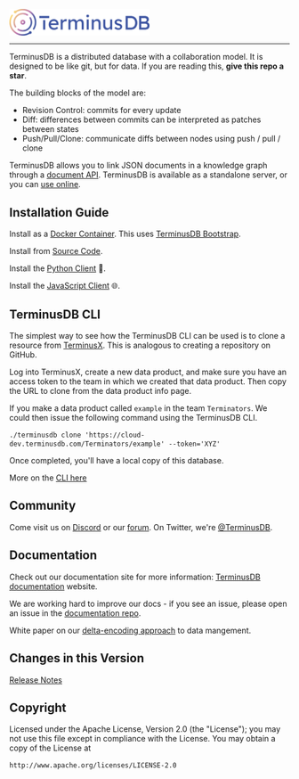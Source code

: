 <img
  src="https://github.com/terminusdb/terminusdb-web-assets/blob/master/readmes/terminusdb/TerminusDB-Logo-Colour_3.png"
  alt="TerminusDB Logo"
  width="50%"
  align="center"
/>

***

TerminusDB is a distributed database with a collaboration model. It is designed to be like git, but for data. If you are reading this, **give this repo a star**. 

The building blocks of the model are:

  - Revision Control: commits for every update
  - Diff: differences between commits can be interpreted as patches between states
  - Push/Pull/Clone: communicate diffs between nodes using push / pull / clone


TerminusDB allows you to link JSON documents in a knowledge graph through a [document API](https://terminusdb.com/docs/v10.0/#/reference/reference-document-interface). TerminusDB is available as a standalone server, or you can [use online](https://dashboard.terminusdb.com/).


## Installation Guide

Install as a [Docker Container](https://terminusdb.com/docs/index/terminusdb/install/install-as-docker-container). This uses [TerminusDB Bootstrap](https://github.com/terminusdb/terminusdb-bootstrap).

Install from [Source Code](https://terminusdb.com/docs/index/terminusdb/install/install-from-source-code).

Install the [Python Client](https://pypi.org/project/terminusdb-client/) 🐍.

Install the [JavaScript Client](https://github.com/terminusdb/terminusdb-client) 🌐.

## TerminusDB CLI

The simplest way to see how the TerminusDB CLI can be used is to clone
a resource from [TerminusX](https://dashboard.terminusdb.com/). This is analogous to creating a repository on GitHub.

Log into TerminusX, create a new data product, and make sure
you have an access token to the team in which we created that data
product. Then copy the URL to clone from the data product info page.

If you make a data product called `example` in the team
`Terminators`. We could then issue the following command using the
TerminusDB CLI.

```shell
./terminusdb clone 'https://cloud-dev.terminusdb.com/Terminators/example' --token='XYZ'
```

Once completed, you'll have a local copy of this database.

More on the [CLI here](https://github.com/GavinMendelGleason/blog/blob/main/entries/terminusdb_cli.md)

## Community

Come visit us on [Discord](https://discord.gg/yTJKAma)
or our [forum](https://discuss.terminusdb.com). On Twitter, we're [@TerminusDB](https://twitter.com/TerminusDB).

## Documentation

Check out our documentation site for more information: [TerminusDB documentation](https://terminusdb.com/docs/terminusdb/) website. 
  
We are working hard to improve our docs - if you see an issue, please open an issue in the [documentation repo](https://github.com/terminusdb/terminusdb-docs). 

White paper on our [delta-encoding approach](https://github.com/terminusdb/terminusdb/blob/dev/docs/whitepaper/terminusdb.pdf) to data mangement. 

## Changes in this Version

[Release Notes](docs/RELEASE_NOTES.md)

## Copyright

Licensed under the Apache License, Version 2.0 (the "License"); you may not use this file except in compliance with the License. You may obtain a copy of the License at
```
http://www.apache.org/licenses/LICENSE-2.0
```
